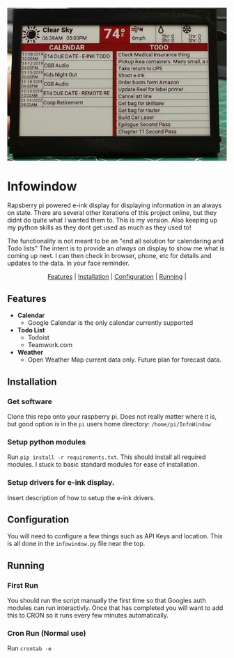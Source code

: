 ![alt text](infowindow.jpg)


# Infowindow
Rapsberry pi powered e-ink display for displaying information in an always on state. There are several other iterations of this project online, but they didnt do quite what I wanted them to. This is my version. Also keeping up my python skills as they dont get used as much as they used to!

The functionality is not meant to be an "end all solution for calendaring and Todo lists" The intent is to provide an *always  on* display to show me what is coming up next. I can then check in browser, phone, etc for details and updates to the data. In your face reminder.
<div align="center">
  <a href="#features">Features</a> |
  <a href="#installation">Installation</a> | 
  <a href="#configuration">Configuration</a> | 
  <a href="#running">Running</a> | 
</div>

## Features
* **Calendar**
  * Google Calendar is the only calendar currently supported
* **Todo List**
  * Todoist
  * Teamwork.com
* **Weather**
  * Open Weather Map current data only. Future plan for forecast data.

## Installation
### Get software
Clone this repo onto your raspberry pi. Does not really matter where it is, but good option is in the `pi` users home directory: `/home/pi/InfoWindow`

### Setup python modules
Run `pip install -r requirements.txt`. This should install all required modules. I stuck to basic standard modules for ease of installation.

### Setup drivers for e-ink display.
Insert description of how to setup the e-ink drivers.

## Configuration
You will need to configure a few things such as API Keys and location. This is all done in the `infowindow.py` file near the top. 


## Running
### First Run
You should run the script manually the first time so that Googles auth modules can run interactivly. Once that has completed you will want to add this to CRON so it runs every few minutes automatically.

### Cron Run (Normal use)
Run `crontab -e`
